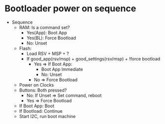 # Bootloader power on sequence

* Sequence
    * RAM: Is a command set?
        * Yes(App): Boot App
        * Yes(BL): Force Bootload
        * No: Unset
    * Flash:
        * Load RSV + MSP + ?
        * If good_app(rsv/msp) + good_settings(rsv/msp) + !force bootload
            * Yes => If Boot App:
                * Boot App Immediate
                * No: Unset
            * No => Force Bootload
    * Power on Clocks
    * Buttons: Both pressed?
        * No: If Unset => Set command, reboot
        * Yes => Force Bootload
    * If Boot App: Boot
    * If Bootload: Continue
    * Start I2C, run boot machine

